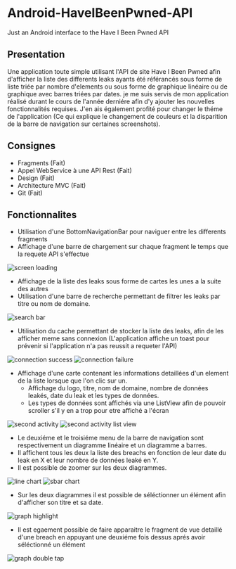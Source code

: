 # Android-HaveIBeenPwned-API
Just an Android interface to the Have I Been Pwned API

## Presentation
Une application toute simple utilisant l'API de site Have I Been Pwned afin d'afficher la liste des differents leaks ayants été référancés sous forme de liste triée par nombre d'elements ou sous forme de graphique linéaire ou de graphique avec barres triées par dates.
je me suis servis de mon application réalisé durant le cours de l'année derniére afin d'y ajouter les nouvelles fonctionnalités requises. J'en ais également profité pour changer le théme de l'application (Ce qui explique le changement de couleurs et la disparition de la barre de navigation sur certaines screenshots).

## Consignes
- Fragments (Fait)
- Appel WebService à une API Rest (Fait)
- Design (Fait)
- Architecture MVC (Fait)
- Git (Fait)

## Fonctionnalites
- Utilisation d'une BottomNavigationBar pour naviguer entre les differents fragments
- Affichage d'une barre de chargement sur chaque fragment le temps que la requete API s'effectue

<img src="readme-img/screen_loading.png" alt="screen loading">

- Affichage de la liste des leaks sous forme de cartes les unes a la suite des autres
- Utilisation d'une barre de recherche permettant de filtrer les leaks par titre ou nom de domaine.

<img src="readme-img/search_bar.png" alt="search bar">

- Utilisation du cache permettant de stocker la liste des leaks, afin de les afficher meme sans connexion (L'application affiche un toast pour prévenir si l'application n'a pas reussit a requeter l'API)

<img src="readme-img/connection_success.png" alt="connection success"> <img src="readme-img/connection_failure.png" alt="connection failure">

- Affichage d'une carte contenant les informations detaillées d'un element de la liste lorsque que l'on clic sur un.
  - Affichage du logo, titre, nom de domaine, nombre de données leakés, date du leak et les types de données.
  - Les types de données sont affichés via une ListView afin de pouvoir scroller s'il y en a trop pour etre affiché a l'écran
  
<img src="readme-img/fragment_detail.png" alt="second activity"> <img src="readme-img/fragment_detail_list_view.png" alt="second activity list view">

- Le deuxiéme et le troisiéme menu de la barre de navigation sont respectivement un diagramme linéaire et un diagramme a barres.
- Il affichent tous les deux la liste des breachs en fonction de leur date du leak en X et leur nombre de données leaké en Y.
- Il est possible de zoomer sur les deux diagrammes.

<img src="readme-img/fragment_line_chart.png" alt="line chart"> <img src="readme-img/fragment_bar_chart.png" alt="sbar chart">

- Sur les deux diagrammes il est possible de séléctionner un élément afin d'afficher son titre et sa date.

<img src="readme-img/graph_highlight.png" alt="graph highlight">

- Il est egaement possible de faire apparaitre le fragment de vue detaillé d'une breach en appuyant une deuxiéme fois dessus aprés avoir séléctionné un élément

<img src="readme-img/graph_double_tap.png" alt="graph double tap">
